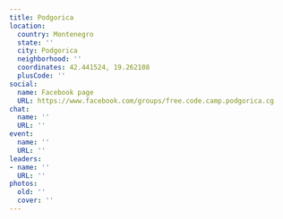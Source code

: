 ```yaml
---
title: Podgorica
location:
  country: Montenegro
  state: ''
  city: Podgorica
  neighborhood: ''
  coordinates: 42.441524, 19.262108
  plusCode: ''
social:
  name: Facebook page
  URL: https://www.facebook.com/groups/free.code.camp.podgorica.cg
chat:
  name: ''
  URL: ''
event:
  name: ''
  URL: ''
leaders:
- name: ''
  URL: ''
photos:
  old: ''
  cover: ''
---
```

